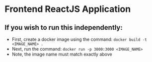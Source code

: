 # Frontend ReactJS Application

## If you wish to run this independently:
- First, create a docker image using the command: `docker build -t <IMAGE_NAME> .`
- Next, run the command: `docker run -p 3000:3000 <IMAGE_NAME>`
- Note, the image name must match exactly above


